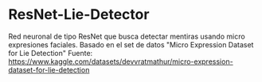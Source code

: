 # ResNet-Lie-Detector
Red neuronal de tipo ResNet que busca detectar mentiras usando micro expresiones faciales. Basado en el set de datos "Micro Expression Dataset for Lie Detection" Fuente: https://www.kaggle.com/datasets/devvratmathur/micro-expression-dataset-for-lie-detection
